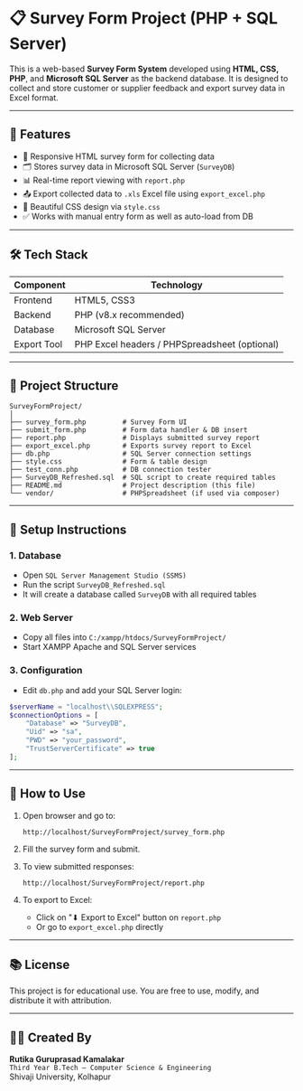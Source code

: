 # 📋 Survey Form Project (PHP + SQL Server)

This is a web-based **Survey Form System** developed using **HTML, CSS, PHP**, and **Microsoft SQL Server** as the backend database. It is designed to collect and store customer or supplier feedback and export survey data in Excel format.

---

## 🔧 Features

- 📝 Responsive HTML survey form for collecting data
- 🗂️ Stores survey data in Microsoft SQL Server (`SurveyDB`)
- 📊 Real-time report viewing with `report.php`
- 📤 Export collected data to `.xls` Excel file using `export_excel.php`
- 🎨 Beautiful CSS design via `style.css`
- ✅ Works with manual entry form as well as auto-load from DB

---

## 🛠️ Tech Stack

| Component    | Technology           |
|--------------|----------------------|
| Frontend     | HTML5, CSS3          |
| Backend      | PHP (v8.x recommended) |
| Database     | Microsoft SQL Server |
| Export Tool  | PHP Excel headers / PHPSpreadsheet (optional) |

---

## 📁 Project Structure

```
SurveyFormProject/
│
├── survey_form.php         # Survey Form UI
├── submit_form.php         # Form data handler & DB insert
├── report.php              # Displays submitted survey report
├── export_excel.php        # Exports survey report to Excel
├── db.php                  # SQL Server connection settings
├── style.css               # Form & table design
├── test_conn.php           # DB connection tester
├── SurveyDB_Refreshed.sql  # SQL script to create required tables
├── README.md               # Project description (this file)
└── vendor/                 # PHPSpreadsheet (if used via composer)
```

---

## 🧰 Setup Instructions

### 1. Database
- Open `SQL Server Management Studio (SSMS)`
- Run the script `SurveyDB_Refreshed.sql`
- It will create a database called `SurveyDB` with all required tables

### 2. Web Server
- Copy all files into `C:/xampp/htdocs/SurveyFormProject/`
- Start XAMPP Apache and SQL Server services

### 3. Configuration
- Edit `db.php` and add your SQL Server login:
```php
$serverName = "localhost\\SQLEXPRESS"; 
$connectionOptions = [
    "Database" => "SurveyDB",
    "Uid" => "sa",
    "PWD" => "your_password",
    "TrustServerCertificate" => true
];
```

---

## 🚀 How to Use

1. Open browser and go to:
   ```
   http://localhost/SurveyFormProject/survey_form.php
   ```

2. Fill the survey form and submit.

3. To view submitted responses:
   ```
   http://localhost/SurveyFormProject/report.php
   ```

4. To export to Excel:
   - Click on "⬇ Export to Excel" button on `report.php`
   - Or go to `export_excel.php` directly

---

## 📚 License

This project is for educational use. You are free to use, modify, and distribute it with attribution.

---

## 👩‍💻 Created By

**Rutika Guruprasad Kamalakar**  
`Third Year B.Tech – Computer Science & Engineering`  
Shivaji University, Kolhapur
